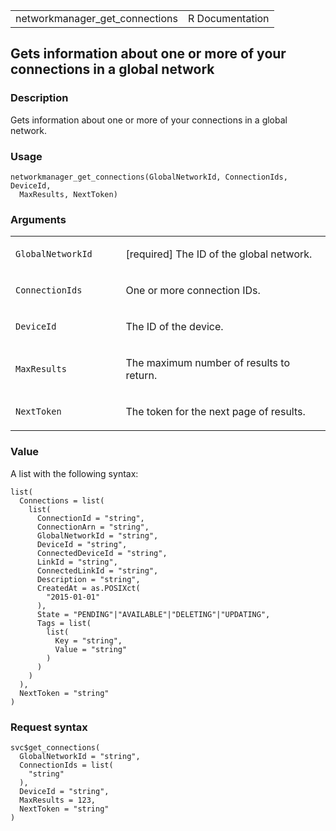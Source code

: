 <table style="width: 100%;">
<tbody>
<tr class="odd">
<td>networkmanager_get_connections</td>
<td style="text-align: right;">R Documentation</td>
</tr>
</tbody>
</table>

## Gets information about one or more of your connections in a global network

### Description

Gets information about one or more of your connections in a global
network.

### Usage

    networkmanager_get_connections(GlobalNetworkId, ConnectionIds, DeviceId,
      MaxResults, NextToken)

### Arguments

<table>
<colgroup>
<col style="width: 35%" />
<col style="width: 65%" />
</colgroup>
<tbody>
<tr class="odd">
<td><code
id="networkmanager_get_connections_:_GlobalNetworkId">GlobalNetworkId</code></td>
<td><p>[required] The ID of the global network.</p></td>
</tr>
<tr class="even">
<td><code
id="networkmanager_get_connections_:_ConnectionIds">ConnectionIds</code></td>
<td><p>One or more connection IDs.</p></td>
</tr>
<tr class="odd">
<td><code
id="networkmanager_get_connections_:_DeviceId">DeviceId</code></td>
<td><p>The ID of the device.</p></td>
</tr>
<tr class="even">
<td><code
id="networkmanager_get_connections_:_MaxResults">MaxResults</code></td>
<td><p>The maximum number of results to return.</p></td>
</tr>
<tr class="odd">
<td><code
id="networkmanager_get_connections_:_NextToken">NextToken</code></td>
<td><p>The token for the next page of results.</p></td>
</tr>
</tbody>
</table>

### Value

A list with the following syntax:

    list(
      Connections = list(
        list(
          ConnectionId = "string",
          ConnectionArn = "string",
          GlobalNetworkId = "string",
          DeviceId = "string",
          ConnectedDeviceId = "string",
          LinkId = "string",
          ConnectedLinkId = "string",
          Description = "string",
          CreatedAt = as.POSIXct(
            "2015-01-01"
          ),
          State = "PENDING"|"AVAILABLE"|"DELETING"|"UPDATING",
          Tags = list(
            list(
              Key = "string",
              Value = "string"
            )
          )
        )
      ),
      NextToken = "string"
    )

### Request syntax

    svc$get_connections(
      GlobalNetworkId = "string",
      ConnectionIds = list(
        "string"
      ),
      DeviceId = "string",
      MaxResults = 123,
      NextToken = "string"
    )

